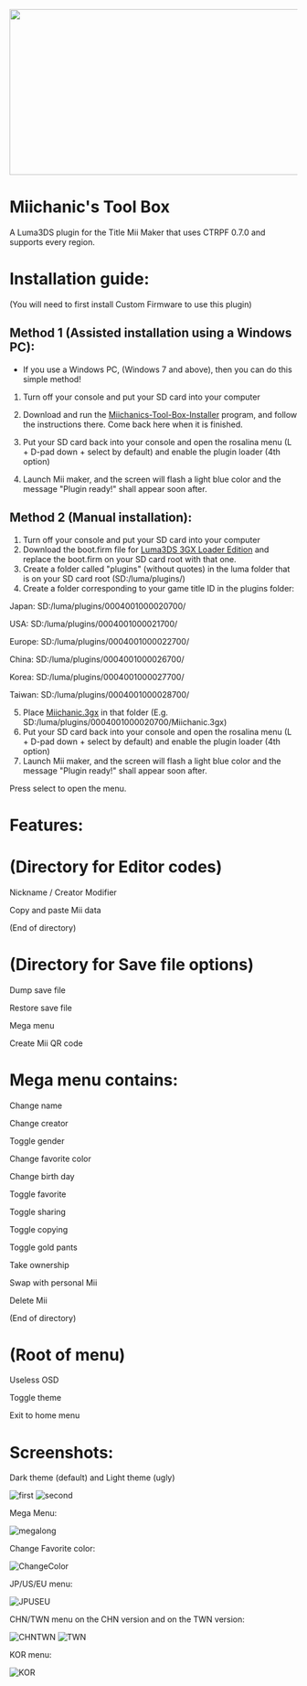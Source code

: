 <p align="center">
<img width="708" height="290" src="https://user-images.githubusercontent.com/32585652/149023595-aa0d8153-a942-4c2b-947d-a7214ef68e21.png">
</p>

# Miichanic's Tool Box
A Luma3DS plugin for the Title Mii Maker that uses CTRPF 0.7.0 and supports every region.

# Installation guide:
(You will need to first install Custom Firmware to use this plugin)

Method 1 (Assisted installation using a Windows PC):
---

- If you use a Windows PC, (Windows 7 and above), then you can do this simple method!

1. Turn off your console and put your SD card into your computer

2. Download and run the [Miichanics-Tool-Box-Installer](https://github.com/FoofooTheGuy/Miichanic_Plugin/releases/latest/download/Miichanics-Tool-Box-Installer.exe) program, and follow the instructions there. Come back here when it is finished.
3. Put your SD card back into your console and open the rosalina menu (L + D-pad down + select by default) and enable the plugin loader (4th option)
4. Launch Mii maker, and the screen will flash a light blue color and the message "Plugin ready!" shall appear soon after.

Method 2 (Manual installation):
---
1. Turn off your console and put your SD card into your computer
2. Download the boot.firm file for [Luma3DS 3GX Loader Edition](https://github.com/Nanquitas/Luma3DS/releases/latest) and
replace the boot.firm on your SD card root with that one.
3. Create a folder called "plugins" (without quotes) in the luma folder that is on your SD card root (SD:/luma/plugins/)
4. Create a folder corresponding to your game title ID in the plugins folder:

Japan: SD:/luma/plugins/0004001000020700/

USA: SD:/luma/plugins/0004001000021700/

Europe: SD:/luma/plugins/0004001000022700/

China: SD:/luma/plugins/0004001000026700/

Korea: SD:/luma/plugins/0004001000027700/

Taiwan: SD:/luma/plugins/0004001000028700/

5. Place [Miichanic.3gx](https://github.com/FoofooTheGuy/Miichanic_Plugin/releases/latest/download/Miichanic.3gx) in that folder (E.g. SD:/luma/plugins/0004001000020700/Miichanic.3gx)
6. Put your SD card back into your console and open the rosalina menu (L + D-pad down + select by default) and enable the plugin loader (4th option)
7. Launch Mii maker, and the screen will flash a light blue color and the message "Plugin ready!" shall appear soon after.

Press select to open the menu.
# Features:

# (Directory for Editor codes)

Nickname / Creator Modifier

Copy and paste Mii data

(End of directory)

# (Directory for Save file options)

Dump save file

Restore save file

Mega menu

Create Mii QR code

# Mega menu contains:

Change name

Change creator

Toggle gender

Change favorite color

Change birth day

Toggle favorite

Toggle sharing

Toggle copying

Toggle gold pants

Take ownership

Swap with personal Mii

Delete Mii

(End of directory)

# (Root of menu)

Useless OSD

Toggle theme

Exit to home menu
# Screenshots:
Dark theme (default) and Light theme (ugly)

![first](https://user-images.githubusercontent.com/32585652/130987833-675f510d-0dfe-4c21-964e-490167394066.png)
![second](https://user-images.githubusercontent.com/32585652/130987860-290ce40d-830e-4aac-9eba-a7fd4b618530.png)

Mega Menu:

![megalong](https://user-images.githubusercontent.com/32585652/145294918-89fb4220-dbbb-4a4a-a785-fa4874113009.png)

Change Favorite color:

![ChangeColor](https://user-images.githubusercontent.com/32585652/133910032-470f58b3-5c04-442c-a9d7-04b0fc8f6ea0.png)

JP/US/EU menu:

![JPUSEU](https://user-images.githubusercontent.com/32585652/130695895-75d2d25c-03b3-4963-95b6-aac232aab580.png)

CHN/TWN menu on the CHN version and on the TWN version:

![CHNTWN](https://user-images.githubusercontent.com/32585652/130695992-10242923-a364-45d1-ba59-bce55d4a8a1b.png)
![TWN](https://user-images.githubusercontent.com/32585652/130696044-32db5ee2-a9b1-4379-95ef-c5b648c34e92.png)

KOR menu:

![KOR](https://user-images.githubusercontent.com/32585652/130696091-d48ac080-61a7-4f96-afb0-2d9fbd8988c6.png)
